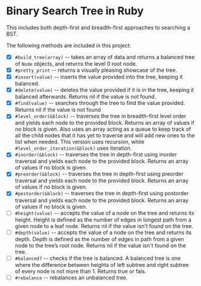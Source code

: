 # Binary Search Tree in Ruby

This includes both depth-first and breadth-first approaches to searching a BST.

The following methods are included in this project:

- [x] `#build_tree(array)` -- takes an array of data and returns a balanced tree of `Node` objects, and returns the level 0 root node.
- [x] `#pretty_print` -- returns a visually pleasing showcase of the tree.
- [x] `#insert(value)` -- inserts the value provided into the tree, keeping it balanced.
- [x] `#delete(value)` -- deletes the value provided if it is in the tree, keeping it balanced afterwards. Returns nil if the value is not found.
- [x] `#find(value)` -- searches through the tree to find the value provided. Returns nil if the value is not found
- [x] `#level_order(&block)` -- traverses the tree in breadth-first level order and yields each node to the provided block. Returns an array of values if no block is given. Also uses an array acting as a queue to keep track of all the child nodes that it has yet to traverse and will add new ones to the list when needed. This version uses recursion, while `#level_order_iteration(&block)` uses iteration.
- [x] `#inorder(&block)` -- traverses the tree in depth-first using inorder traversal and yields each node to the provided block. Returns an array of values if no block is given.
- [x] `#preorder(&block)` -- traverses the tree in depth-first using preorder traversal and yields each node to the provided block. Returns an array of values if no block is given.
- [x] `#postorder(&block)` -- traverses the tree in depth-first using postorder traversal and yields each node to the provided block. Returns an array of values if no block is given.
- [ ] `#height(value)` -- accepts the value of a node on the tree and returns its height. Height is defined as the number of edges in longest path from a given node to a leaf node. Returns nil if the value isn't found on the tree.
- [ ] `#depth(value)` -- accepts the value of a node on the tree  and returns its depth. Depth is defined as the number of edges in path from a given node to the tree’s root node. Returns nil if the value isn't found on the tree.
- [ ] `#balanced?` -- checks if the tree is balanced. A balanced tree is one where the difference between heights of left subtree and right subtree of every node is not more than 1. Returns true or fals.
- [ ] `#rebalance` -- rebalances an unbalanced tree.
